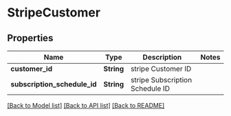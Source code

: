 # StripeCustomer

## Properties

Name | Type | Description | Notes
------------ | ------------- | ------------- | -------------
**customer_id** | **String** | stripe Customer ID | 
**subscription_schedule_id** | **String** | stripe Subscription Schedule ID | 

[[Back to Model list]](../README.md#documentation-for-models) [[Back to API list]](../README.md#documentation-for-api-endpoints) [[Back to README]](../README.md)


